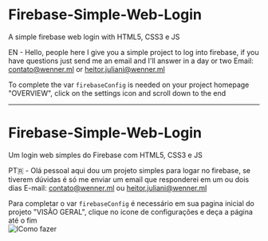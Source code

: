 # Firebase-Simple-Web-Login
A simple firebase web login with HTML5, CSS3 e JS


EN - Hello, people here I give you a simple project to log into firebase, if you have questions just send me an email and I'll answer in a day or two
Email: contato@wenner.ml  or heitor.juliani@wenner.ml

To complete the var ``firebaseConfig`` is needed on your project homepage "OVERVIEW", click on the settings icon and scroll down to the end
<hr>

# Firebase-Simple-Web-Login 
Um login web simples do Firebase com HTML5, CSS3 e JS


PT🇷 - Olá pessoal aqui dou um projeto simples para logar no firebase, se tiverem dúvidas é só me enviar um email que responderei em um ou dois dias
E-mail: contato@wenner.ml ou heitor.juliani@wenner.ml

Para completar o var ``firebaseConfig`` é necessário em sua pagina inicial do projeto "VISÃO GERAL", clique no icone de configurações e deça a página até o fim <br>
![IComo fazer](readme/1.gif)
